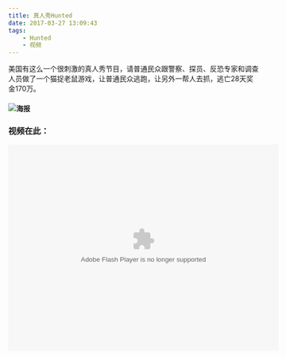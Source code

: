 ```yaml
---
title: 真人秀Hunted
date: 2017-03-27 13:09:43
tags:
	- Hunted
	- 视频
---
```

美国有这么一个很刺激的真人秀节目，请普通民众跟警察、探员、反恐专家和调查人员做了一个猫捉老鼠游戏，让普通民众逃跑，让另外一帮人去抓，逃亡28天奖金170万。
#### ![海报](http://f12.baidu.com/it/u=809628308,2701246743&fm=170&s=EF022DC7AF372E9C4B114C290300E0D0&w=406&h=571&img.JPEG&access=215967316)
<!-- more -->
### 视频在此：
<embed height="415" width="544" quality="high" allowfullscreen="true" type="application/x-shockwave-flash" src="//static.hdslb.com/miniloader.swf" flashvars="aid=8185201&page=1" pluginspage="//www.adobe.com/shockwave/download/download.cgi?P1_Prod_Version=ShockwaveFlash"></embed>